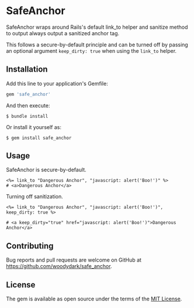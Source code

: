 # SafeAnchor

SafeAnchor wraps around Rails's default link_to helper and sanitize method to output always output a sanitized anchor tag.

This follows a secure-by-default principle and can be turned off by passing an optional argument `keep_dirty: true` when using the `link_to` helper.

## Installation

Add this line to your application's Gemfile:

```ruby
gem 'safe_anchor'
```

And then execute:

    $ bundle install

Or install it yourself as:

    $ gem install safe_anchor

## Usage

SafeAnchor is secure-by-default.
```
<%= link_to "Dangerous Anchor", "javascript: alert('Boo!')" %>
# <a>Dangerous Anchor</a>
```

Turning off sanitization.
```
<%= link_to "Dangerous Anchor", "javascript: alert('Boo!')", keep_dirty: true %>

# <a keep_dirty="true" href="javascript: alert('Boo!')">Dangerous Anchor</a>
```


## Contributing

Bug reports and pull requests are welcome on GitHub at https://github.com/woodydark/safe_anchor.


## License

The gem is available as open source under the terms of the [MIT License](https://opensource.org/licenses/MIT).
